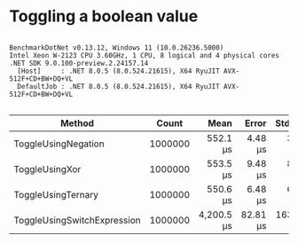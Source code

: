 # Toggling a boolean value

```

BenchmarkDotNet v0.13.12, Windows 11 (10.0.26236.5000)
Intel Xeon W-2123 CPU 3.60GHz, 1 CPU, 8 logical and 4 physical cores
.NET SDK 9.0.100-preview.2.24157.14
  [Host]     : .NET 8.0.5 (8.0.524.21615), X64 RyuJIT AVX-512F+CD+BW+DQ+VL
  DefaultJob : .NET 8.0.5 (8.0.524.21615), X64 RyuJIT AVX-512F+CD+BW+DQ+VL


```
| Method                      | Count   | Mean       | Error    | StdDev    | Ratio | RatioSD |
|---------------------------- |-------- |-----------:|---------:|----------:|------:|--------:|
| ToggleUsingNegation         | 1000000 |   552.1 μs |  4.48 μs |   3.50 μs |  1.00 |    0.00 |
| ToggleUsingXor              | 1000000 |   553.5 μs |  9.48 μs |   8.40 μs |  1.00 |    0.02 |
| ToggleUsingTernary          | 1000000 |   550.6 μs |  6.48 μs |   6.06 μs |  1.00 |    0.01 |
| ToggleUsingSwitchExpression | 1000000 | 4,200.5 μs | 82.81 μs | 163.46 μs |  7.61 |    0.33 |

